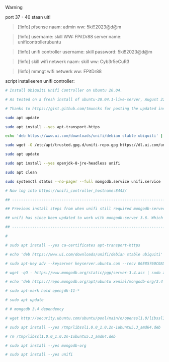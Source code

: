 > [!warning]
> port 37 - 40 staan uit!

> [!info]
> pfsense
> naam: admin
> ww: 5ki!!2023@d@m

> [!info]
> username: skill
> WW: FPitDr88
> server name: unificontrollerubuntu

> [!info]
> unifi controller
> username: skill
> password: 5ki!!2023@d@m

>[!info]
>skill wifi netwerk
>naam: skill
>ww: Cyb3r5eCuR3

> [!info]
> mmngt wifi netwerk
> ww: FPitDr88

script installeeren unifi controller:

```bash
# Install Ubiquiti Unifi Controller on Ubuntu 20.04.

# As tested on a fresh install of ubuntu-20.04.1-live-server, August 22nd 2020.

# Thanks to https://gist.github.com/tmuncks for posting the updated install steps.

sudo apt update

sudo apt install --yes apt-transport-https

echo 'deb https://www.ui.com/downloads/unifi/debian stable ubiquiti' | sudo tee /etc/apt/sources.list.d/100-ubnt-unifi.list

sudo wget -O /etc/apt/trusted.gpg.d/unifi-repo.gpg https://dl.ui.com/unifi/unifi-repo.gpg

sudo apt update

sudo apt install --yes openjdk-8-jre-headless unifi

sudo apt clean

sudo systemctl status --no-pager --full mongodb.service unifi.service

# Now log into https://unifi_controller_hostname:8443/

## ------------------------------------------------------------------------------------------------------------------------

## Previous install steps from when unifi still required mongodb-server <= 3.4.

## unifi has since been updated to work with mongodb-server 3.6. Which is available from the Ubuntu 20.04 main repository.

## ------------------------------------------------------------------------------------------------------------------------

#

# sudo apt install --yes ca-certificates apt-transport-https

# echo 'deb https://www.ui.com/downloads/unifi/debian stable ubiquiti' | sudo tee /etc/apt/sources.list.d/100-ubnt-unifi.list

# sudo apt-key adv --keyserver keyserver.ubuntu.com --recv 06E85760C0A52C50

# wget -qO - https://www.mongodb.org/static/pgp/server-3.4.asc | sudo apt-key add -

# echo 'deb https://repo.mongodb.org/apt/ubuntu xenial/mongodb-org/3.4 multiverse' | sudo tee /etc/apt/sources.list.d/mongodb-org-3.4.list

# sudo apt-mark hold openjdk-11-*

# sudo apt update

# # mongodb 3.4 dependency

# wget http://security.ubuntu.com/ubuntu/pool/main/o/openssl1.0/libssl1.0.0_1.0.2n-1ubuntu5.3_amd64.deb -P /tmp

# sudo apt install --yes /tmp/libssl1.0.0_1.0.2n-1ubuntu5.3_amd64.deb

# rm /tmp/libssl1.0.0_1.0.2n-1ubuntu5.3_amd64.deb

# sudo apt install --yes mongodb-org

# sudo apt install --yes unifi
```

